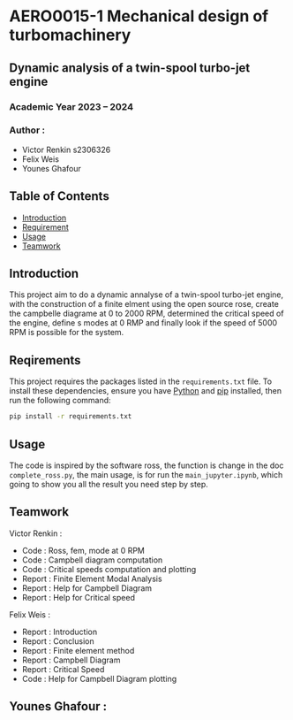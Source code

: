 # AERO0015-1  Mechanical design of turbomachinery

## Dynamic analysis of a twin-spool turbo-jet engine 

### Academic Year 2023 – 2024

### Author :
- Victor Renkin s2306326
- Felix Weis    
- Younes Ghafour

## Table of Contents

- [Introduction](#introduction)
- [Requirement](#Requirement)
- [Usage](#usage)
- [Teamwork](#Teamwork)

## Introduction
This project aim to do a dynamic annalyse of a twin-spool turbo-jet engine, with the construction of a finite elment using the open source rose, create the campbelle diagrame at 0 to 2000 RPM, determined the critical speed of the engine, define s modes at 0 RMP and finally look if the speed of 5000 RPM is possible for the system.

## Reqirements
This project requires the packages listed in the `requirements.txt` file. To install these dependencies, ensure you have [Python](https://www.python.org/) and [pip](https://pip.pypa.io/en/stable/) installed, then run the following command:

```bash
pip install -r requirements.txt
```

## Usage
The code is inspired by the software ross, the function is change in the doc `complete_ross.py`, the main usage, is for run the `main_jupyter.ipynb`, which going to show you all the result you need step by step.

## Teamwork

Victor Renkin : 
- Code : Ross, fem, mode at 0 RPM
- Code : Campbell diagram computation
- Code : Critical speeds computation and plotting
- Report : Finite Element Modal Analysis
- Report : Help for Campbell Diagram
- Report : Help for Critical speed

Felix Weis : 
- Report : Introduction
- Report : Conclusion
- Report : Finite element method
- Report : Campbell Diagram
- Report : Critical Speed
- Code : Help for Campbell Diagram plotting

Younes Ghafour : 
- 



